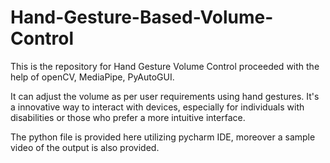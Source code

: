 # Hand-Gesture-Based-Volume-Control
This is the repository for Hand Gesture Volume Control proceeded with the help of openCV, MediaPipe, PyAutoGUI.

It can adjust the volume as per user requirements using hand gestures. It's a innovative way to interact with devices, especially for individuals with disabilities or those who prefer a more intuitive interface.

The python file is provided here utilizing pycharm IDE, moreover a sample video of the output is also provided.

